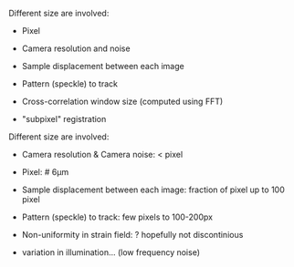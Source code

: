 Different size are involved:

- Pixel

- Camera resolution and noise

- Sample displacement between each image

- Pattern (speckle) to track

- Cross-correlation window size (computed using FFT)

- "subpixel" registration



Different size are involved:


- Camera resolution & Camera noise: < pixel
- Pixel: # 6µm
- Sample displacement between each image: fraction of pixel up to 100 pixel
- Pattern (speckle) to track: few pixels to 100-200px

- Non-uniformity in strain field: ? hopefully not discontinious 
- variation in illumination... (low frequency noise)
